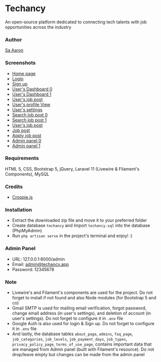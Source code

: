 # Techancy
An open-source platform dedicated to connecting tech talents with job opportunities across the industry

### Author
[Sa Aaron](https://saaaron.github.io/)

### Screenshots
- [Home page](https://i.ibb.co/Byt2JY5/127-0-0-1-8000.png)
- [Login](https://i.ibb.co/SKXJgjF/127-0-0-1-8000-login.png)
- [Sign up](https://i.ibb.co/xDD67PS/127-0-0-1-8000-signup.png)
- [User's Dashboard 0](https://i.ibb.co/djMBJSx/127-0-0-1-8000-d-home.png)
- [User's Dashboard 1](https://i.ibb.co/dMDsZyd/127-0-0-1-8000-d-home-5.png)
- [User's job post](https://i.ibb.co/YQbDYmp/127-0-0-1-8000-d-home-1.png)
- [User's profile View](https://i.ibb.co/0tkD2T1/127-0-0-1-8000-d-home-4.png)
- [User's settings](https://i.ibb.co/8DD4zQ9/127-0-0-1-8000-d-home-2.png)
- [Search job post 0](https://i.ibb.co/zHGCrpn/127-0-0-1-8000-search-s.png)
- [Search job post 1](https://i.ibb.co/pRqMQby/127-0-0-1-8000-search-s-1.png)
- [User's job post](https://i.ibb.co/QdWkcbj/127-0-0-1-8000-d-job-post-o-MWo-L.png)
- [Job post](https://i.ibb.co/4R8fJgd/127-0-0-1-8000-job-post-o-MWo-L.png)
- [Apply job post](https://i.ibb.co/B4vGW5s/127-0-0-1-8000-job-post-o-MWo-L-1.png)
- [Admin panel 0](https://i.ibb.co/SPn1wYw/127-0-0-1-8000-admin.png)
- [Admin panel 1](https://i.ibb.co/k1D0KJP/127-0-0-1-8000-admin-job-posts.png)

### Requirements
HTML 5, CSS, Bootstrap 5, jQuery, Laravel 11 (Livewire & Filament's Components), MySQL

### Credits
- [Croppie.js](https://foliotek.github.io/Croppie/)

### Installation
- Extract the downloaded zip file and move it to your preferred folder
- Create database `techancy` and Import `techancy.sql` into the database (PhpMyAdmin)
- Run `php artisan serve` in the project's terminal and enjoy! :)

### Admin Panel
- URL: 127.0.0.1:8000/admin
- Email: admin@techancy.app
- Password: 12345678

### Note
- Livewire's and Filament's components are used for the project. Do not forget to install if not found and also Node modules (for Bootstrap 5 and co)
- Gmail SMTP is used for mailing email verification, forgot password, change email address (in user's settings), and deletion of account (in user's settings). Do not forget to configure it in `.env` file
- Google Auth is also used for login & Sign up. Do not forget to configure it in `.env` file
- And lastly, the database tables `about_page`, `admins`, `faq_page`, `job_categories`, `job_levels`, `job_payment_days`, `job_types`, `privacy_policy_page`, `terms_of_use_page`, contains important data that are managed from Admin panel (built with Filament's resource). Do not drop/leave empty but changes can be made from the admin panel
